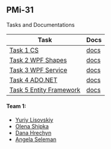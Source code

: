 ## PMi-31

Tasks and Documentations

| Task | Docs |
| --- | --- |
| [Task 1 CS](https://github.com/lnupmi11/PofCIS_Team1/tree/task1-cs) | [docs](https://lnupmi11.github.io/PofCIS_Team1/task1-cs/index.html) |
| [Task 2 WPF Shapes](https://github.com/lnupmi11/PofCIS_Team1/tree/task2-wpf-shapes) | [docs](https://lnupmi11.github.io/PofCIS_Team1/task2-wpf-shapes/index.html) |
| [Task 3 WPF Service](https://github.com/lnupmi11/PofCIS_Team1/tree/task3-wpf-service) | [docs](https://lnupmi11.github.io/PofCIS_Team1/task3-wpf-service/index.html) |
| [Task 4 ADO.NET](https://github.com/lnupmi11/PofCIS_Team1/tree/task4-ado-dotnet) | [docs](https://lnupmi11.github.io/PofCIS_Team1/task4-ado-dotnet/index.html) |
| [Task 5 Entity Framework](https://github.com/lnupmi11/PofCIS_Team1/tree/task5-entity-framework) | [docs](https://lnupmi11.github.io/PofCIS_Team1/task5-entity-framework/index.html) |

#### Team 1:
* [Yuriy Lisovskiy](https://github.com/YuriyLisovskiy)
* [Olena Shipka](https://github.com/oshipka)
* [Dana Hrechyn](https://github.com/danahrechyn123)
* [Angela Seleman](https://github.com/selemanka)
